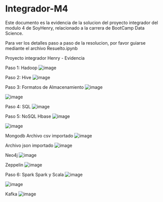 # Integrador-M4

Este documento es la evidencia de la solucion del proyecto integrador del modulo 4 de SoyHenry, relacionado a la carrera de BootCamp Data Science.

Para ver los detalles paso a paso de la resolucion, por favor guiarse mediante el archivo Resuelto.ipynb

Proyecto integrador Henry - Evidencia

Paso 1: Hadoop
![image](https://github.com/pedrofranke/Integrador-M4/assets/39777736/b154379f-0615-478e-b45e-00c0688159c5)

Paso 2: Hive
![image](https://github.com/pedrofranke/Integrador-M4/assets/39777736/a155d9cd-50d6-4c60-90bc-d65ea16da46e)

Paso 3: Formatos de Almacenamiento
![image](https://github.com/pedrofranke/Integrador-M4/assets/39777736/caace515-d114-436d-ad85-f97f16766d35)

![image](https://github.com/pedrofranke/Integrador-M4/assets/39777736/4fa411ae-a58b-4c65-be4b-6480353647ed)

Paso 4: SQL
![image](https://github.com/pedrofranke/Integrador-M4/assets/39777736/6e10751f-4cb9-4fa8-b47a-c94eed224bf0)

Paso 5: NoSQL
Hbase
![image](https://github.com/pedrofranke/Integrador-M4/assets/39777736/7f0beefb-150e-430e-8c71-3cb809f1a640)

![image](https://github.com/pedrofranke/Integrador-M4/assets/39777736/72f35a72-ab36-4a06-8c1b-c3a02125995b)

Mongodb
Archivo csv importado
![image](https://github.com/pedrofranke/Integrador-M4/assets/39777736/ac03d55d-48f4-44f1-83e0-8f4dc17e2538)

Archivo json importado
![image](https://github.com/pedrofranke/Integrador-M4/assets/39777736/d2fbcae3-7f29-4111-80fc-7d233f9fe912)

Neo4j
![image](https://github.com/pedrofranke/Integrador-M4/assets/39777736/613a3194-ee94-413f-9601-49c0536b73c4)

Zeppelin
![image](https://github.com/pedrofranke/Integrador-M4/assets/39777736/d41a68ac-72c8-4c09-8a6d-0a41f39efe12)

Paso 6: Spark
Spark y Scala
![image](https://github.com/pedrofranke/Integrador-M4/assets/39777736/29200b07-7a33-4eb3-ba4a-24e2d138a8ec)

![image](https://github.com/pedrofranke/Integrador-M4/assets/39777736/7835d4d3-d211-4075-9f25-8ac60449bd38)
 
Kafka
![image](https://github.com/pedrofranke/Integrador-M4/assets/39777736/5a7d3a40-1a01-4cb4-92f4-845a78496f9d)


